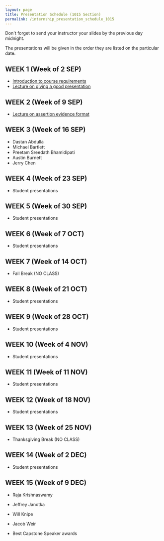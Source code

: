 ```yaml
---
layout: page
title: Presentation Schedule (1015 Section)
permalink: /internship_presentation_schedule_1015
---
```


Don't forget to send your instructor your slides by the previous day midnight.

The presentations will be given in the order they are listed on the particular date.

## WEEK 1 (Week of 2 SEP)

* [Introduction to course requirements](/lectures/introduction-internship.pdf)
* [Lecture on giving a good presentation](/lectures/lecture-on-presentations-internship.pdf)
  

## WEEK 2 (Week of 9 SEP)

* [Lecture on assertion evidence format](/lectures/lecture-on-assertion-evidence-format.pdf)

## WEEK 3 (Week of 16 SEP)
  
* Dastan Abdulla
* Michael Bartlett
* Preetam  Sreedath Bhamidipati
* Austin Burnett
* Jerry Chen

## WEEK 4 (Week of 23 SEP)

* Student presentations

## WEEK 5 (Week of 30 SEP)

* Student presentations

## WEEK 6 (Week of 7 OCT)

* Student presentations

## WEEK 7 (Week of 14 OCT)

* Fall Break (NO CLASS)

## WEEK 8 (Week of 21 OCT)

* Student presentations

## WEEK 9 (Week of 28 OCT)

* Student presentations

## WEEK 10 (Week of 4 NOV)

* Student presentations

## WEEK 11 (Week of 11 NOV)

* Student presentations

## WEEK 12 (Week of 18 NOV)

* Student presentations

## WEEK 13 (Week of 25 NOV)

* Thanksgiving Break (NO CLASS)

## WEEK 14 (Week of 2 DEC)

* Student presentations

## WEEK 15 (Week of 9 DEC)

* Raja Krishnaswamy
* Jeffrey Janotka
* Will Knipe
* Jacob Weir

* Best Capstone Speaker awards
